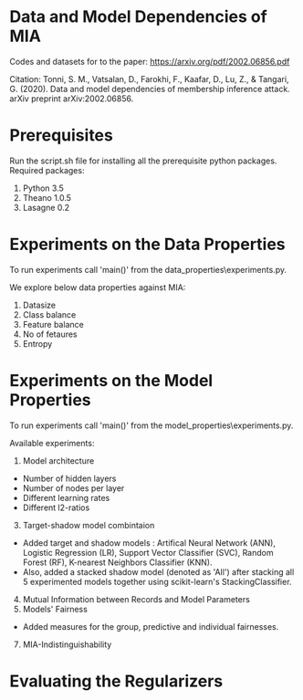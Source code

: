 # Data and Model Dependencies of MIA
Codes and datasets for to the paper: https://arxiv.org/pdf/2002.06856.pdf

Citation: Tonni, S. M., Vatsalan, D., Farokhi, F., Kaafar, D., Lu, Z., & Tangari, G. (2020). Data and model dependencies of membership inference attack. arXiv preprint arXiv:2002.06856.

# Prerequisites

Run the script.sh file for installing all the prerequisite python packages. Required packages:

1. Python 3.5
2. Theano 1.0.5
3. Lasagne 0.2

# Experiments on the Data Properties

To run experiments call 'main()' from the data_properties\experiments.py.

We explore below data properties against MIA:
1. Datasize  
2. Class balance 
3. Feature balance
4. No of fetaures
5. Entropy

# Experiments on the Model Properties

To run experiments call 'main()' from the model_properties\experiments.py. 

Available experiments:
1. Model architecture

* Number of hidden layers
* Number of nodes per layer
* Different learning rates
* Different l2-ratios

3. Target-shadow model combintaion

* Added target and shadow models : Artifical Neural Network (ANN), Logistic Regression (LR), Support Vector Classifier (SVC), Random Forest (RF), K-nearest Neighbors Classifier (KNN).
* Also, added a stacked shadow model (denoted as 'All') after stacking all 5 experimented models together using scikit-learn's StackingClassifier. 
4. Mutual Information between Records and Model Parameters
5. Models' Fairness

* Added measures for the group, predictive and individual fairnesses.

7. MIA-Indistinguishability


# Evaluating the Regularizers

